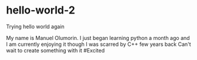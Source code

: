 # hello-world-2
Trying hello world again

My name is Manuel Olumorin. 
I just began learning python a month ago and I am currently enjoying it though I was scarred by C++ few years back
Can't wait to create something with it 
#Excited
